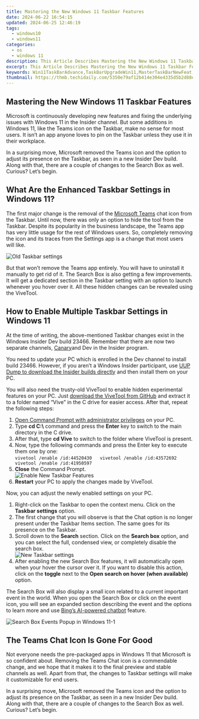 ```yaml
---
title: Mastering the New Windows 11 Taskbar Features
date: 2024-06-22 16:54:15
updated: 2024-06-25 12:46:19
tags:
  - windows10
  - windows11
categories:
  - os
  - windows 11
description: This Article Describes Mastering the New Windows 11 Taskbar Features
excerpt: This Article Describes Mastering the New Windows 11 Taskbar Features
keywords: Win11TaskBarAdvance,TaskBarUpgradeWin11,MasterTaskBarNewFeat,LearnWin11TaskBar,Windows11TaskbarTips,NewWin11TaskbarSkills,ProficientTaskbar11
thumbnail: https://thmb.techidaily.com/5350e79af12b414e304e4335d5b2d88e62b5e0973ecd1f3c8cd4da92e1845552.jpeg
---
```


## Mastering the New Windows 11 Taskbar Features

 Microsoft is continuously developing new features and fixing the underlying issues with Windows 11 in the Insider channel. But some additions in Windows 11, like the Teams icon on the Taskbar, make no sense for most users. It isn’t an app anyone loves to pin on the Taskbar unless they use it in their workplace.

 In a surprising move, Microsoft removed the Teams icon and the option to adjust its presence on the Taskbar, as seen in a new Insider Dev build. Along with that, there are a couple of changes to the Search Box as well. Curious? Let’s begin.

## What Are the Enhanced Taskbar Settings in Windows 11?

 The first major change is the removal of the [Microsoft Teams](https://www.makeuseof.com/what-is-microsoft-teams-my-day/) chat icon from the Taskbar. Until now, there was only an option to hide the tool from the Taskbar. Despite its popularity in the business landscape, the Teams app has very little usage for the rest of Windows users. So, completely removing the icon and its traces from the Settings app is a change that most users will like.

![Old Taskbar settings](https://static1.makeuseofimages.com/wordpress/wp-content/uploads/2023/07/old-taskbar-settings.jpg)

 But that won’t remove the Teams app entirely. You will have to uninstall it manually to get rid of it. The Search Box is also getting a few improvements. It will get a dedicated section in the Taskbar setting with an option to launch whenever you hover over it. All these hidden changes can be revealed using the ViveTool.

## How to Enable Multiple Taskbar Settings in Windows 11

 At the time of writing, the above-mentioned Taskbar changes exist in the Windows Insider Dev build 23466\. Remember that there are now two separate channels, [Canary](https://www.makeuseof.com/what-is-windows-insider-canary-channel/)and Dev in the Insider program.

 You need to update your PC which is enrolled in the Dev channel to install build 23466\. However, if you aren’t a Windows Insider participant, use [UUP Dump to download the Insider builds directly](https://www.makeuseof.com/windows-11-download-insider-iso-without-insider-program/) and then install them on your PC.

 You will also need the trusty-old ViveTool to enable hidden experimental features on your PC. Just [download the ViveTool from GitHub](https://redirect.viglink.com/?format=go&jsonp=vglnk%5F168840932974910&key=eac202ea7a96cf485281d6c4ffa2069e&libId=ljn7bewf0103es17000ULjtg6rvb2&loc=https%3A%2F%2Fwww.makeuseof.com%2Fenable-gallery-file-explorer-windows-11%2F&ccpaConsent=1---&v=1&opt=true&optExText=false&out=https%3A%2F%2Fgithub.com%2Fthebookisclosed%2FViVe%2Freleases&ref=https%3A%2F%2Fwww.makeuseof.com%2Fauthor%2Fabhishekkumar-mishra%2Fpage%2F2%2F&title=How%20to%20Enable%20the%20Gallery%20in%20File%20Explorer%20in%20Windows%2011&txt=download%20ViVetool%20from%20GitHub) and extract it to a folder named “Vive” in the C drive for easier access. After that, repeat the following steps:

1. [Open Command Prompt with administrator privileges](https://www.makeuseof.com/windows-run-command-prompt-admin/) on your PC.
2. Type **cd C:\\** command and press the **Enter** key to switch to the main directory in the C drive.
3. After that, type **cd Vive** to switch to the folder where ViveTool is present.
4. Now, type the following commands and press the Enter key to execute them one by one:  
`vivetool /enable /id:44520430  
 vivetool /enable /id:43572692  
 vivetool /enable /id:41950597`
5. **Close** the Command Prompt.  
![Enable New Taskbar Features](https://static1.makeuseofimages.com/wordpress/wp-content/uploads/2023/07/enable-new-taskbar-features.jpg)
6. **Restart** your PC to apply the changes made by ViveTool.

 Now, you can adjust the newly enabled settings on your PC.

1. Right-click on the Taskbar to open the context menu. Click on the **Taskbar settings** option.
2. The first change that you will observe is that the Chat option is no longer present under the Taskbar Items section. The same goes for its presence on the Taskbar.
3. Scroll down to the **Search** section. Click on the **Search box** option, and you can select the full, condensed view, or completely disable the search box.  
![New Taskbar settings](https://static1.makeuseofimages.com/wordpress/wp-content/uploads/2023/07/new-taskbar-settings.jpg)
4. After enabling the new Search Box features, it will automatically open when your hover the cursor over it. If you want to disable this action, click on the **toggle** next to the **Open search on hover (when available)** option.

 The Search Box will also display a small icon related to a current important event in the world. When you open the Search Box or click on the event icon, you will see an expanded section describing the event and the options to learn more and use [Bing’s AI-powered chatbot](https://www.makeuseof.com/ways-bing-ai-improving/) feature.

![Search Box Events Popup in Windows 11-1](https://static1.makeuseofimages.com/wordpress/wp-content/uploads/2023/07/search-box-events-popup-in-windows-11-1.jpg)

## The Teams Chat Icon Is Gone For Good

 Not everyone needs the pre-packaged apps in Windows 11 that Microsoft is so confident about. Removing the Teams Chat icon is a commendable change, and we hope that it makes it to the final preview and stable channels as well. Apart from that, the changes to Taskbar settings will make it customizable for end users.

 In a surprising move, Microsoft removed the Teams icon and the option to adjust its presence on the Taskbar, as seen in a new Insider Dev build. Along with that, there are a couple of changes to the Search Box as well. Curious? Let’s begin.
